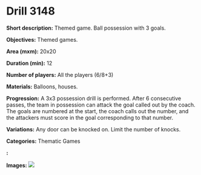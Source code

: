 # Drill 3148

**Short description:**
Themed game. Ball possession with 3 goals.

**Objectives:**
Themed games.

**Area (mxm):**
20x20

**Duration (min):**
12

**Number of players:**
All the players (6/8+3)

**Materials:**
Balloons, houses.

**Progression:**
A 3x3 possession drill is performed. After 6 consecutive passes, the team in possession can attack the goal called out by the coach. The goals are numbered at the start, the coach calls out the number, and the attackers must score in the goal corresponding to that number.

**Variations:**
Any door can be knocked on. Limit the number of knocks.

**Categories:**
Thematic Games

**:**


**Images:**
![](https://www.coachingfutsal.com/\images\92ab9bdf-079a-4433-9abd-b8d2bfe622a3_84.png)

